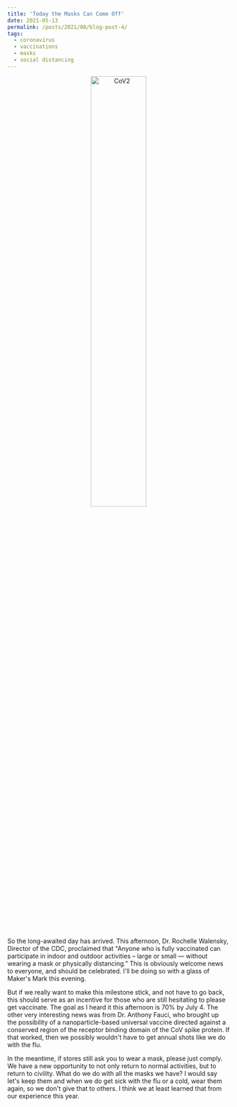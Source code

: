 ```yaml
---
title: 'Today the Masks Can Come Off'
date: 2021-05-13
permalink: /posts/2021/08/blog-post-4/
tags:
  - coronavirus
  - vaccinations
  - masks
  - social distancing
---
```

<!-- Global site tag (gtag.js) - Google Analytics -->
<script async src="https://www.googletagmanager.com/gtag/js?id=G-5JY7X5D7TK"></script>
<script>
  window.dataLayer = window.dataLayer || [];
  function gtag(){dataLayer.push(arguments);}
  gtag('js', new Date());

  gtag('config', 'G-5JY7X5D7TK');
</script>

<center>
  <img src="https://specials-images.forbesimg.com/imageserve/5fa3b3a5d0807d12a38081c9/960x0.jpg" alt="CoV2" width="50%">
</center>
So the long-awaited day has arrived. This afternoon, Dr. Rochelle Walensky, Director of the CDC, proclaimed that "Anyone who is fully vaccinated can participate in indoor and outdoor activities – large or small — without wearing a mask or physically distancing.” This is obviously welcome news to everyone, and should be celebrated. I'll be doing so with a glass of Maker's Mark this evening.

But if we really want to make this milestone stick, and not have to go back, this should serve as an incentive for those who are still hesitating to please get vaccinate. The goal as I heard it this afternoon is 70% by July 4. The other very interesting news was from Dr. Anthony Fauci, who brought up the possibility of a nanoparticle-based universal vaccine directed against a conserved region of the receptor binding domain of the CoV spike protein. If that worked, then we possibly wouldn't have to get annual shots like we do with the flu.

In the meantime, if stores still ask you to wear a mask, please just comply. We have a new opportunity to not only return to normal activities, but to return to civility. What do we do with all the masks we have? I would say let's keep them and when we do get sick with the flu or a cold, wear them again, so we don't give that to others. I think we at least learned that from our experience this year.